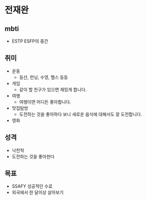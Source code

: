 # 전재완

## mbti

- ESTP   ESFP의 중간
## 취미
- 운동
    - 등산, 런닝, 수영, 헬스 등등
- 게임
    - 같이 할 친구가 있으면 재밌게 합니다.
- 여행
    - 여행이면 어디든 좋아합니다.
- 맛집탐방
    - 도전하는 것을 좋아하다 보니 새로운 음식에 대해서도 잘 도전합니다.
- 영화

## 성격
- 낙천적
- 도전하는 것을 좋아한다

## 목표
- SSAFY 성공적인 수료 
- 외국에서 한 달이상 살아보기